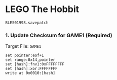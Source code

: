 #  LEGO The Hobbit 

`BLES01998.savepatch`

### 1. Update Checksum for GAME1 (Required)

Target File: `GAME1`

```
set pointer:eof+1
set range:0x14,pointer
set [hash]:fnv1:0xFFFFFFFF
set [hash]:xor:FFFFFFFF
write at 0x0010:[hash]
```

